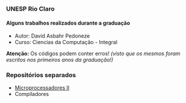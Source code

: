 ### UNESP Rio Claro
#### Alguns trabalhos realizados durante a graduação

- Autor: David Asbahr Pedoneze
- Curso: Ciencias da Computação - Integral

**Atenção:** Os códigos podem conter erros! *(visto que os mesmos foram escritos nos primeiros anos da graduação!)*


### Repositórios separados
- [Microprocessadores II](https://github.com/dpedoneze/m2)
- Compiladores


